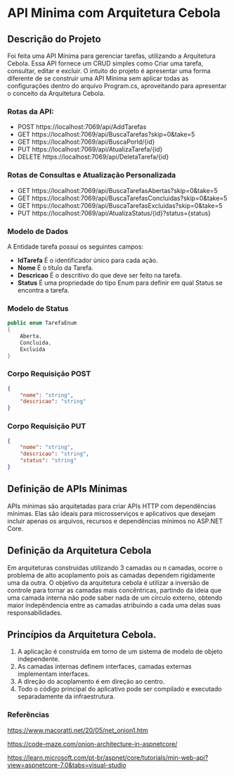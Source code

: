 # API Minima com Arquitetura Cebola
## Descrição do Projeto
Foi feita uma API Mínima para gerenciar tarefas, utilizando a Arquitetura Cebola. Essa API fornece um CRUD simples como
Criar uma tarefa, consultar, editar e excluir. O intuito do projeto é apresentar uma forma diferente de se construir uma API Mínima
sem aplicar todas as configurações dentro do arquivo Program.cs, aproveitando para apresentar o conceito da Arquitetura Cebola.


### Rotas da API:
+ POST https://localhost:7069/api/AddTarefas
+ GET https://localhost:7069/api/BuscaTarefas?skip=0&take=5
+ GET https://localhost:7069/api/BuscaPorId/{id}
+ PUT https://localhost:7069/api/AtualizaTarefa/{id}
+ DELETE https://localhost:7069/api/DeletaTarefa/{id}


### Rotas de Consultas e Atualização Personalizada
+ GET https://localhost:7069/api/BuscaTarefasAbertas?skip=0&take=5
+ GET https://localhost:7069/api/BuscaTarefasConcluidas?skip=0&take=5
+ GET https://localhost:7069/api/BuscaTarefasExcluidas?skip=0&take=5
+ PUT https://localhost:7069/api/AtualizaStatus/{id}?status={status}


### Modelo de Dados
A Entidade tarefa possuí os seguintes campos:
+ __IdTarefa__ É o identificador único para cada ação.
+ __Nome__ É o título da Tarefa.
+ __Descricao__ É o descritivo do que deve ser feito na tarefa.
+ __Status__ É uma propriedade do tipo Enum para definir em qual Status se encontra a tarefa.


### Modelo de Status
```C#
public enum TarefaEnum
{
    Aberta,
    Concluida,
    Excluida
}
```

### Corpo Requisição POST
```json
{
    "nome": "string",
    "descricao": "string"
}
```
### Corpo Requisição PUT
```json
{
    "nome": "string",
    "descricao": "string",
    "status": "string"
}
```


## Definição de APIs Mínimas
APIs mínimas são arquitetadas para criar APIs HTTP com dependências mínimas. 
Elas são ideais para microsserviços e aplicativos que desejam incluir apenas os arquivos, recursos e dependências mínimos no ASP.NET Core.


## Definição da Arquitetura Cebola
Em arquiteturas construídas utilizando 3 camadas ou n camadas, ocorre o problema de alto acoplamento pois as camadas dependem rigidamente uma da outra.
O objetivo da arquitetura cebola é utilizar a inversão de controle para tornar as camadas mais concêntricas, partindo da ideia que uma camada interna não pode saber
nada de um círculo externo, obtendo maior indepêndencia entre as camadas atribuindo a cada uma delas suas responsabilidades.


## Princípios da Arquitetura Cebola.

1. A aplicação é construída em torno de um sistema de modelo de objeto independente.
2. As camadas internas definem interfaces, camadas externas implementam interfaces.
3. A direção do acoplamento é em direção ao centro.
4. Todo o código principal do aplicativo pode ser compilado e executado separadamente da
infraestrutura.


### Referências
https://www.macoratti.net/20/05/net_onion1.htm

https://code-maze.com/onion-architecture-in-aspnetcore/

https://learn.microsoft.com/pt-br/aspnet/core/tutorials/min-web-api?view=aspnetcore-7.0&tabs=visual-studio
